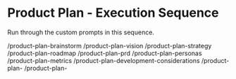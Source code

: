 # Product Plan - Execution Sequence

Run through the custom prompts in this sequence.

/product-plan-brainstorm
/product-plan-vision
/product-plan-strategy
/product-plan-roadmap
/product-plan-prd
/product-plan-personas
/product-plan-metrics
/product-plan-development-considerations
/product-plan-
/product-plan-
